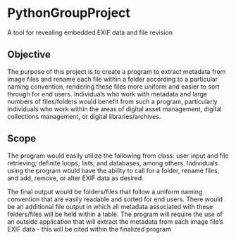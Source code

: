 # PythonGroupProject
A tool for revealing embedded EXIF data and file revision

## Objective
The purpose of this project is to create a program to extract metadata from image files
and rename each file within a folder according to a particular naming convention,
rendering these files more uniform and easier to sort through for end users. Individuals
who work with metadata and large numbers of files/folders would benefit from such a
program, particularly individuals who work within the areas of digital asset management,
digital collections management, or digital libraries/archives.

## Scope
The program would easily utilize the following from class: user input and file retrieving;
definite loops; lists; and databases, among others. Individuals using the program would
have the ability to call for a folder, rename files, and add, remove, or alter EXIF data as
desired.

The final output would be folders/files that follow a uniform naming convention that are
easily readable and sorted for end users. There would be an additional file output in
which all metadata associated with these folders/files will be held within a table.
The program will require the use of an outside application that will extract the metadata
from each image file’s EXIF data - this will be cited within the finalized program
